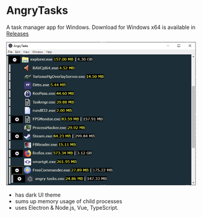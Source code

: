 # AngryTasks
A task manager app for Windows. Download for Windows x64 is available in [Releases](../../releases)

![screenshot](screenshot.png?raw=true "AngryTasks 0.2")

* has dark UI theme
* sums up memory usage of child processes
* uses Electron & Node.js, Vue, TypeScript.

